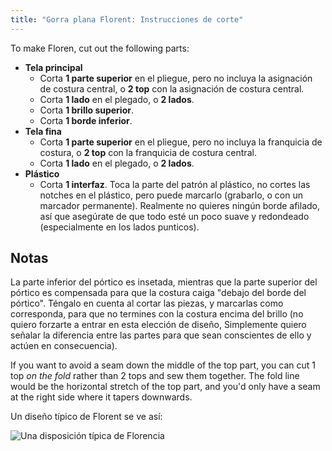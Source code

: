 ```yaml
---
title: "Gorra plana Florent: Instrucciones de corte"
---
```


To make Floren, cut out the following parts:

- **Tela principal**
  - Corta **1 parte superior** en el pliegue, pero no incluya la asignación de costura central, o **2 top** con la asignación de costura central.
  - Corta **1 lado** en el plegado, o **2 lados**.
  - Corta **1 brillo superior**.
  - Corta **1 borde inferior**.
- **Tela fina**
  - Corta **1 parte superior** en el pliegue, pero no incluya la franquicia de costura, o **2 top** con la franquicia de costura central.
  - Corta **1 lado** en el plegado, o **2 lados**.
- **Plástico**
  - Corta **1 interfaz**. Toca la parte del patrón al plástico, no cortes las notches en el plástico, pero puede marcarlo (grabarlo, o con un marcador permanente). Realmente no quieres ningún borde afilado, así que asegúrate de que todo esté un poco suave y redondeado (especialmente en los lados punticos).

## Notas

La parte inferior del pórtico es insetada, mientras que la parte superior del pórtico es compensada para que la costura caiga "debajo del borde del pórtico". Téngalo en cuenta al cortar las piezas, y marcarlas como corresponda, para que no termines con la costura encima del brillo (no quiero forzarte a entrar en esta elección de diseño, Simplemente quiero señalar la diferencia entre las partes para que sean conscientes de ello y actúen en consecuencia).

If you want to avoid a seam down the middle of the top part, you can cut 1 top _on the fold_ rather than 2 tops and sew them together. The fold line would be the horizontal stretch of the top part, and you'd only have a seam at the right side where it tapers downwards.

Un diseño típico de Florent se ve así:

![Una disposición típica de Florencia](layout.svg)
